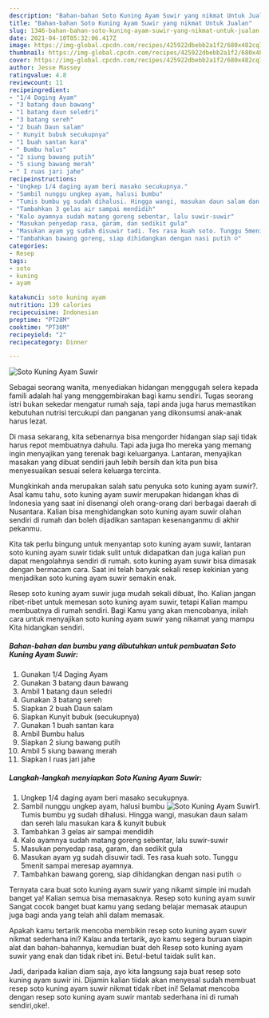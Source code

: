 ```yaml
---
description: "Bahan-bahan Soto Kuning Ayam Suwir yang nikmat Untuk Jualan"
title: "Bahan-bahan Soto Kuning Ayam Suwir yang nikmat Untuk Jualan"
slug: 1346-bahan-bahan-soto-kuning-ayam-suwir-yang-nikmat-untuk-jualan
date: 2021-04-10T05:32:06.417Z
image: https://img-global.cpcdn.com/recipes/425922dbebb2a1f2/680x482cq70/soto-kuning-ayam-suwir-foto-resep-utama.jpg
thumbnail: https://img-global.cpcdn.com/recipes/425922dbebb2a1f2/680x482cq70/soto-kuning-ayam-suwir-foto-resep-utama.jpg
cover: https://img-global.cpcdn.com/recipes/425922dbebb2a1f2/680x482cq70/soto-kuning-ayam-suwir-foto-resep-utama.jpg
author: Jesse Massey
ratingvalue: 4.8
reviewcount: 11
recipeingredient:
- "1/4 Daging Ayam"
- "3 batang daun bawang"
- "1 batang daun seledri"
- "3 batang sereh"
- "2 buah Daun salam"
- " Kunyit bubuk secukupnya"
- "1 buah santan kara"
- " Bumbu halus"
- "2 siung bawang putih"
- "5 siung bawang merah"
- " I ruas jari jahe"
recipeinstructions:
- "Ungkep 1/4 daging ayam beri masako secukupnya."
- "Sambil nunggu ungkep ayam, halusi bumbu"
- "Tumis bumbu yg sudah dihalusi. Hingga wangi, masukan daun salam dan sereh lalu masukan kara &amp; kunyit bubuk"
- "Tambahkan 3 gelas air sampai mendidih"
- "Kalo ayamnya sudah matang goreng sebentar, lalu suwir-suwir"
- "Masukan penyedap rasa, garam, dan sedikit gula"
- "Masukan ayam yg sudah disuwir tadi. Tes rasa kuah soto. Tunggu 5menit sampai meresap ayamnya."
- "Tambahkan bawang goreng, siap dihidangkan dengan nasi putih ☺"
categories:
- Resep
tags:
- soto
- kuning
- ayam

katakunci: soto kuning ayam 
nutrition: 139 calories
recipecuisine: Indonesian
preptime: "PT28M"
cooktime: "PT30M"
recipeyield: "2"
recipecategory: Dinner

---
```



![Soto Kuning Ayam Suwir](https://img-global.cpcdn.com/recipes/425922dbebb2a1f2/680x482cq70/soto-kuning-ayam-suwir-foto-resep-utama.jpg)

Sebagai seorang wanita, menyediakan hidangan menggugah selera kepada famili adalah hal yang menggembirakan bagi kamu sendiri. Tugas seorang istri bukan sekedar mengatur rumah saja, tapi anda juga harus memastikan kebutuhan nutrisi tercukupi dan panganan yang dikonsumsi anak-anak harus lezat.

Di masa  sekarang, kita sebenarnya bisa mengorder hidangan siap saji tidak harus repot membuatnya dahulu. Tapi ada juga lho mereka yang memang ingin menyajikan yang terenak bagi keluarganya. Lantaran, menyajikan masakan yang dibuat sendiri jauh lebih bersih dan kita pun bisa menyesuaikan sesuai selera keluarga tercinta. 



Mungkinkah anda merupakan salah satu penyuka soto kuning ayam suwir?. Asal kamu tahu, soto kuning ayam suwir merupakan hidangan khas di Indonesia yang saat ini disenangi oleh orang-orang dari berbagai daerah di Nusantara. Kalian bisa menghidangkan soto kuning ayam suwir olahan sendiri di rumah dan boleh dijadikan santapan kesenanganmu di akhir pekanmu.

Kita tak perlu bingung untuk menyantap soto kuning ayam suwir, lantaran soto kuning ayam suwir tidak sulit untuk didapatkan dan juga kalian pun dapat mengolahnya sendiri di rumah. soto kuning ayam suwir bisa dimasak dengan bermacam cara. Saat ini telah banyak sekali resep kekinian yang menjadikan soto kuning ayam suwir semakin enak.

Resep soto kuning ayam suwir juga mudah sekali dibuat, lho. Kalian jangan ribet-ribet untuk memesan soto kuning ayam suwir, tetapi Kalian mampu membuatnya di rumah sendiri. Bagi Kamu yang akan mencobanya, inilah cara untuk menyajikan soto kuning ayam suwir yang nikamat yang mampu Kita hidangkan sendiri.

<!--inarticleads1-->

##### Bahan-bahan dan bumbu yang dibutuhkan untuk pembuatan Soto Kuning Ayam Suwir:

1. Gunakan 1/4 Daging Ayam
1. Gunakan 3 batang daun bawang
1. Ambil 1 batang daun seledri
1. Gunakan 3 batang sereh
1. Siapkan 2 buah Daun salam
1. Siapkan  Kunyit bubuk (secukupnya)
1. Gunakan 1 buah santan kara
1. Ambil  Bumbu halus
1. Siapkan 2 siung bawang putih
1. Ambil 5 siung bawang merah
1. Siapkan  I ruas jari jahe




<!--inarticleads2-->

##### Langkah-langkah menyiapkan Soto Kuning Ayam Suwir:

1. Ungkep 1/4 daging ayam beri masako secukupnya.
1. Sambil nunggu ungkep ayam, halusi bumbu
<img src="https://img-global.cpcdn.com/steps/b03e1122949dbf4d/160x128cq70/soto-kuning-ayam-suwir-langkah-memasak-2-foto.jpg" alt="Soto Kuning Ayam Suwir">1. Tumis bumbu yg sudah dihalusi. Hingga wangi, masukan daun salam dan sereh lalu masukan kara &amp; kunyit bubuk
1. Tambahkan 3 gelas air sampai mendidih
1. Kalo ayamnya sudah matang goreng sebentar, lalu suwir-suwir
1. Masukan penyedap rasa, garam, dan sedikit gula
1. Masukan ayam yg sudah disuwir tadi. Tes rasa kuah soto. Tunggu 5menit sampai meresap ayamnya.
1. Tambahkan bawang goreng, siap dihidangkan dengan nasi putih ☺




Ternyata cara buat soto kuning ayam suwir yang nikamt simple ini mudah banget ya! Kalian semua bisa memasaknya. Resep soto kuning ayam suwir Sangat cocok banget buat kamu yang sedang belajar memasak ataupun juga bagi anda yang telah ahli dalam memasak.

Apakah kamu tertarik mencoba membikin resep soto kuning ayam suwir nikmat sederhana ini? Kalau anda tertarik, ayo kamu segera buruan siapin alat dan bahan-bahannya, kemudian buat deh Resep soto kuning ayam suwir yang enak dan tidak ribet ini. Betul-betul taidak sulit kan. 

Jadi, daripada kalian diam saja, ayo kita langsung saja buat resep soto kuning ayam suwir ini. Dijamin kalian tiidak akan menyesal sudah membuat resep soto kuning ayam suwir nikmat tidak ribet ini! Selamat mencoba dengan resep soto kuning ayam suwir mantab sederhana ini di rumah sendiri,oke!.

